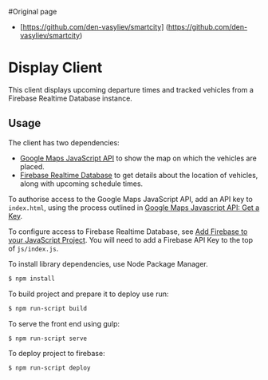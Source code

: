 #Original page

* [https://github.com/den-vasyliev/smartcity] (https://github.com/den-vasyliev/smartcity)

# Display Client

This client displays upcoming departure times and tracked vehicles
from a Firebase Realtime Database instance.

## Usage

The client has two dependencies:

* [Google Maps JavaScript API](https://developers.google.com/maps/documentation/javascript)
to show the map on which the vehicles are placed.
* [Firebase Realtime Database](https://firebase.google.com/docs/database/) to
get details about the location of vehicles, along with upcoming schedule times.

To authorise access to the Google Maps JavaScript API, add an API key to
`index.html`, using the process outlined in
[Google Maps Javascript API: Get a Key](https://developers.google.com/maps/documentation/javascript/get-api-key).

To configure access to Firebase Realtime Database, see
[Add Firebase to your JavaScript Project](https://firebase.google.com/docs/web/setup). You will need to add
a Firebase API Key to the top of `js/index.js`.

To install library dependencies, use Node Package Manager.

```bash
$ npm install
```

To build project and prepare it to deploy use run:

```bash
$ npm run-script build
```

To serve the front end using gulp:

```bash
$ npm run-script serve
```

To deploy project to firebase:

```bash
$ npm run-script deploy
```